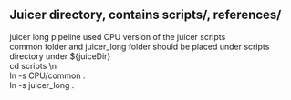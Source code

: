 ## Juicer directory, contains scripts/, references/  
juicer long pipeline used CPU version of the juicer scripts  
common folder and juicer_long folder should be placed under scripts directory under ${juiceDir}  
cd scripts \n  
ln -s CPU/common .  
ln -s juicer_long .  

